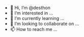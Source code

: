 - 👋 Hi, I’m @desthon
- 👀 I’m interested in ...
- 🌱 I’m currently learning ...
- 💞️ I’m looking to collaborate on ...
- 📫 How to reach me ...

<!---
desthon/desthon is a ✨ special ✨ repository because its `README.md` (this file) appears on your GitHub profile.
You can click the Preview link to take a look at your changes.
--->
